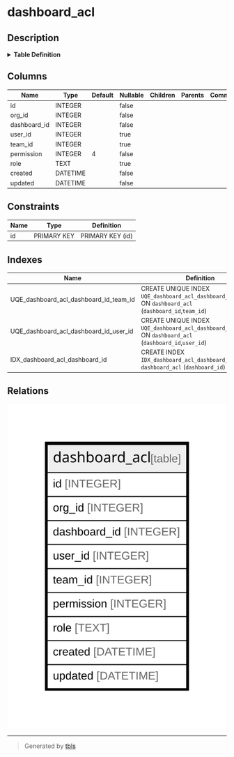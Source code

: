 # dashboard_acl

## Description

<details>
<summary><strong>Table Definition</strong></summary>

```sql
CREATE TABLE `dashboard_acl` (
`id` INTEGER PRIMARY KEY AUTOINCREMENT NOT NULL
, `org_id` INTEGER NOT NULL
, `dashboard_id` INTEGER NOT NULL
, `user_id` INTEGER NULL
, `team_id` INTEGER NULL
, `permission` INTEGER NOT NULL DEFAULT 4
, `role` TEXT NULL
, `created` DATETIME NOT NULL
, `updated` DATETIME NOT NULL
)
```

</details>

## Columns

| Name | Type | Default | Nullable | Children | Parents | Comment |
| ---- | ---- | ------- | -------- | -------- | ------- | ------- |
| id | INTEGER |  | false |  |  |  |
| org_id | INTEGER |  | false |  |  |  |
| dashboard_id | INTEGER |  | false |  |  |  |
| user_id | INTEGER |  | true |  |  |  |
| team_id | INTEGER |  | true |  |  |  |
| permission | INTEGER | 4 | false |  |  |  |
| role | TEXT |  | true |  |  |  |
| created | DATETIME |  | false |  |  |  |
| updated | DATETIME |  | false |  |  |  |

## Constraints

| Name | Type | Definition |
| ---- | ---- | ---------- |
| id | PRIMARY KEY | PRIMARY KEY (id) |

## Indexes

| Name | Definition |
| ---- | ---------- |
| UQE_dashboard_acl_dashboard_id_team_id | CREATE UNIQUE INDEX `UQE_dashboard_acl_dashboard_id_team_id` ON `dashboard_acl` (`dashboard_id`,`team_id`) |
| UQE_dashboard_acl_dashboard_id_user_id | CREATE UNIQUE INDEX `UQE_dashboard_acl_dashboard_id_user_id` ON `dashboard_acl` (`dashboard_id`,`user_id`) |
| IDX_dashboard_acl_dashboard_id | CREATE INDEX `IDX_dashboard_acl_dashboard_id` ON `dashboard_acl` (`dashboard_id`) |

## Relations

![er](dashboard_acl.svg)

---

> Generated by [tbls](https://github.com/k1LoW/tbls)
